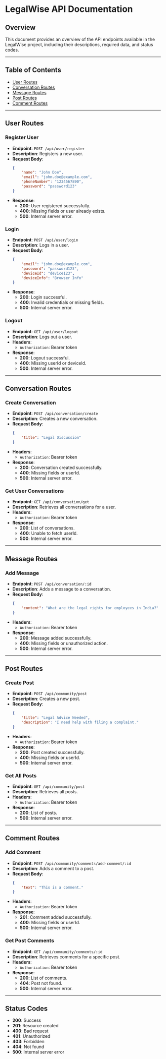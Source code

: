 # LegalWise API Documentation

## Overview
This document provides an overview of the API endpoints available in the LegalWise project, including their descriptions, required data, and status codes.

---

## Table of Contents
- [User Routes](#user-routes)
- [Conversation Routes](#conversation-routes)
- [Message Routes](#message-routes)
- [Post Routes](#post-routes)
- [Comment Routes](#comment-routes)

---

## User Routes

### **Register User**
- **Endpoint**: `POST /api/user/register`
- **Description**: Registers a new user.
- **Request Body**:
    ```json
    {
        "name": "John Doe",
        "email": "john.doe@example.com",
        "phoneNumber": "1234567890",
        "password": "password123"
    }
    ```
- **Response**:
    - **200**: User registered successfully.
    - **400**: Missing fields or user already exists.
    - **500**: Internal server error.

### **Login**
- **Endpoint**: `POST /api/user/login`
- **Description**: Logs in a user.
- **Request Body**:
    ```json
    {
        "email": "john.doe@example.com",
        "password": "password123",
        "deviceId": "device123",
        "deviceInfo": "Browser Info"
    }
    ```
- **Response**:
    - **200**: Login successful.
    - **400**: Invalid credentials or missing fields.
    - **500**: Internal server error.

### **Logout**
- **Endpoint**: `GET /api/user/logout`
- **Description**: Logs out a user.
- **Headers**:
    - `Authorization`: Bearer token
- **Response**:
    - **200**: Logout successful.
    - **400**: Missing userId or deviceId.
    - **500**: Internal server error.

---

## Conversation Routes

### **Create Conversation**
- **Endpoint**: `POST /api/conversation/create`
- **Description**: Creates a new conversation.
- **Request Body**:
    ```json
    {
        "title": "Legal Discussion"
    }
    ```
- **Headers**:
    - `Authorization`: Bearer token
- **Response**:
    - **200**: Conversation created successfully.
    - **400**: Missing fields or userId.
    - **500**: Internal server error.

### **Get User Conversations**
- **Endpoint**: `GET /api/conversation/get`
- **Description**: Retrieves all conversations for a user.
- **Headers**:
    - `Authorization`: Bearer token
- **Response**:
    - **200**: List of conversations.
    - **400**: Unable to fetch userId.
    - **500**: Internal server error.

---

## Message Routes

### **Add Message**
- **Endpoint**: `POST /api/conversation/:id`
- **Description**: Adds a message to a conversation.
- **Request Body**:
    ```json
    {
        "content": "What are the legal rights for employees in India?"
    }
    ```
- **Headers**:
    - `Authorization`: Bearer token
- **Response**:
    - **200**: Message added successfully.
    - **400**: Missing fields or unauthorized action.
    - **500**: Internal server error.

---

## Post Routes

### **Create Post**
- **Endpoint**: `POST /api/community/post`
- **Description**: Creates a new post.
- **Request Body**:
    ```json
    {
        "title": "Legal Advice Needed",
        "description": "I need help with filing a complaint."
    }
    ```
- **Headers**:
    - `Authorization`: Bearer token
- **Response**:
    - **200**: Post created successfully.
    - **400**: Missing fields or userId.
    - **500**: Internal server error.

### **Get All Posts**
- **Endpoint**: `GET /api/community/post`
- **Description**: Retrieves all posts.
- **Headers**:
    - `Authorization`: Bearer token
- **Response**:
    - **200**: List of posts.
    - **500**: Internal server error.

---

## Comment Routes

### **Add Comment**
- **Endpoint**: `POST /api/community/comments/add-comment/:id`
- **Description**: Adds a comment to a post.
- **Request Body**:
    ```json
    {
        "text": "This is a comment."
    }
    ```
- **Headers**:
    - `Authorization`: Bearer token
- **Response**:
    - **201**: Comment added successfully.
    - **400**: Missing fields or userId.
    - **500**: Internal server error.

### **Get Post Comments**
- **Endpoint**: `GET /api/community/comments/:id`
- **Description**: Retrieves comments for a specific post.
- **Headers**:
    - `Authorization`: Bearer token
- **Response**:
    - **200**: List of comments.
    - **404**: Post not found.
    - **500**: Internal server error.

---

## Status Codes
- **200**: Success
- **201**: Resource created
- **400**: Bad request
- **401**: Unauthorized
- **403**: Forbidden
- **404**: Not found
- **500**: Internal server error